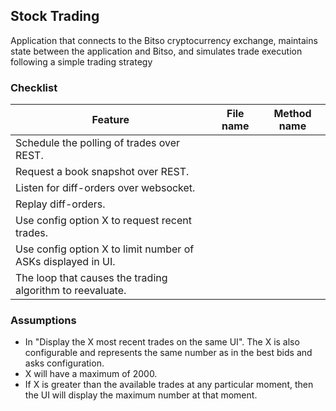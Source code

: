 ## Stock Trading
Application that connects to the Bitso cryptocurrency exchange,
maintains state between the application and Bitso, and simulates trade
execution following a simple trading strategy

### Checklist

| Feature  | File name | Method name |
| ------------- | ------------- |  ------------- |
| Schedule the polling of trades over REST. |   |   |
| Request a book snapshot over REST.  |   |   |
| Listen for diff-orders over websocket.  |   |   |
| Replay diff-orders.  |   |   |
| Use config option X to request recent trades.  |   |   |
| Use config option X to limit number of ASKs displayed in UI.  |   |   |
| The loop that causes the trading algorithm to reevaluate.  |   |   |

### Assumptions
* In "Display the X most recent trades on the same UI". The X is also
configurable and represents the same number as in the best bids
and asks configuration.
* X will have a maximum of 2000.
* If X is greater than the available trades at any particular moment,
then the UI will display the maximum number at that moment.